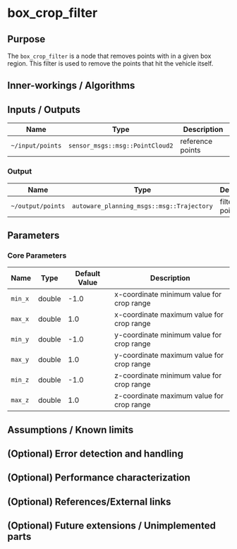 # box_crop_filter

## Purpose

The `box_crop_filter` is a node that removes points with in a given box region. This filter is used to remove the points that hit the vehicle itself.

## Inner-workings / Algorithms

## Inputs / Outputs

| Name             | Type                            | Description      |
| ---------------- | ------------------------------- | ---------------- |
| `~/input/points` | `sensor_msgs::msg::PointCloud2` | reference points |

### Output

| Name              | Type                                      | Description     |
| ----------------- | ----------------------------------------- | --------------- |
| `~/output/points` | `autoware_planning_msgs::msg::Trajectory` | filtered points |

## Parameters

### Core Parameters

| Name    | Type   | Default Value | Description                               |
| ------- | ------ | ------------- | ----------------------------------------- |
| `min_x` | double | -1.0          | x-coordinate minimum value for crop range |
| `max_x` | double | 1.0           | x-coordinate maximum value for crop range |
| `min_y` | double | -1.0          | y-coordinate minimum value for crop range |
| `max_y` | double | 1.0           | y-coordinate maximum value for crop range |
| `min_z` | double | -1.0          | z-coordinate minimum value for crop range |
| `max_z` | double | 1.0           | z-coordinate maximum value for crop range |

## Assumptions / Known limits

## (Optional) Error detection and handling

## (Optional) Performance characterization

## (Optional) References/External links

## (Optional) Future extensions / Unimplemented parts
